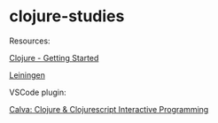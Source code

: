 # clojure-studies

Resources:

[Clojure - Getting Started](https://clojure.org/guides/getting_started)

[Leiningen](https://leiningen.org/#docs)


VSCode plugin:

[Calva: Clojure & Clojurescript Interactive Programming](https://marketplace.visualstudio.com/items?itemName=betterthantomorrow.calva)

